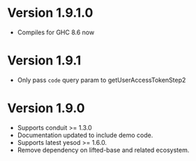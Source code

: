 # Version 1.9.1.0

* Compiles for GHC 8.6 now

# Version 1.9.1

* Only pass `code` query param to getUserAccessTokenStep2

# Version 1.9.0

* Supports conduit >= 1.3.0
* Documentation updated to include demo code.
* Supports latest yesod >= 1.6.0.
* Remove dependency on lifted-base and related ecosystem.
